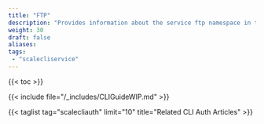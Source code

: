 ```yaml
---
title: "FTP"
description: "Provides information about the service ftp namespace in the TrueNAS CLI. Includes command syntax and common commands."
weight: 30 
draft: false
aliases:
tags:
 - "scalecliservice"
---
```


{{< toc >}}

{{< include file="/_includes/CLIGuideWIP.md" >}}

{{< taglist tag="scalecliauth" limit="10" title="Related CLI Auth Articles" >}}